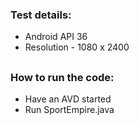 ### Test details:
 - Android API 36
 - Resolution - 1080 x 2400
##
### How to run the code:
 - Have an AVD started
 - Run SportEmpire.java
